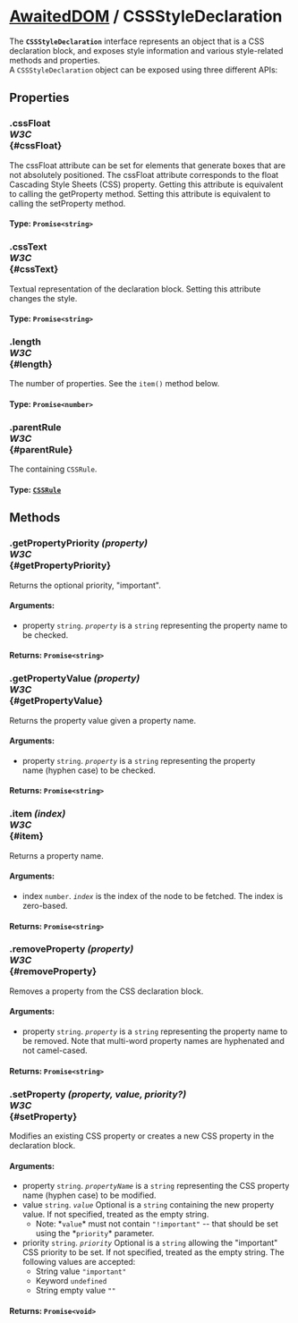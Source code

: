 # [AwaitedDOM](../basic-client/awaited-dom) <span>/</span> CSSStyleDeclaration

<div class='overview'>The <strong><code>CSSStyleDeclaration</code></strong> interface represents an object that is a CSS declaration block, and exposes style information and various style-related methods and properties.</div>

<div class='overview'>A <code>CSSStyleDeclaration</code> object can be exposed using three different APIs:</div>

## Properties

### .cssFloat <div class="specs"><i>W3C</i></div> {#cssFloat}

The cssFloat attribute can be set for elements that generate boxes that are not absolutely positioned. The cssFloat attribute corresponds to the float Cascading Style Sheets (CSS) property. Getting this attribute is equivalent to calling the getProperty method. Setting this attribute is equivalent to calling the setProperty method.

#### **Type**: `Promise<string>`

### .cssText <div class="specs"><i>W3C</i></div> {#cssText}

Textual representation of the declaration block. Setting this attribute changes the style.

#### **Type**: `Promise<string>`

### .length <div class="specs"><i>W3C</i></div> {#length}

The number of properties. See the <code>item()</code> method below.

#### **Type**: `Promise<number>`

### .parentRule <div class="specs"><i>W3C</i></div> {#parentRule}

The containing <code>CSSRule</code>.

#### **Type**: [`CSSRule`](./css-rule.md)

## Methods

### .getPropertyPriority *(property)* <div class="specs"><i>W3C</i></div> {#getPropertyPriority}

Returns the optional priority, "important".

#### **Arguments**:


 - property `string`. *<code>property</code>*&nbsp;is a `string`&nbsp;representing the property name to be checked.

#### **Returns**: `Promise<string>`

### .getPropertyValue *(property)* <div class="specs"><i>W3C</i></div> {#getPropertyValue}

Returns the property value given a property name.

#### **Arguments**:


 - property `string`. *<code>property</code>*&nbsp;is a `string`&nbsp;representing the property name&nbsp;(hyphen case) to be checked.

#### **Returns**: `Promise<string>`

### .item *(index)* <div class="specs"><i>W3C</i></div> {#item}

Returns a property name.

#### **Arguments**:


 - index `number`. *<code>index</code>* is the index of the node to be fetched. The index is zero-based.

#### **Returns**: `Promise<string>`

### .removeProperty *(property)* <div class="specs"><i>W3C</i></div> {#removeProperty}

Removes a property from the CSS declaration block.

#### **Arguments**:


 - property `string`. *<code>property</code>*&nbsp;is a `string`&nbsp;representing the property name to be removed. Note that multi-word property names are hyphenated and not camel-cased.

#### **Returns**: `Promise<string>`

### .setProperty *(property, value, priority?)* <div class="specs"><i>W3C</i></div> {#setProperty}

Modifies an existing CSS property or creates a new CSS property in the declaration block.

#### **Arguments**:


 - property `string`. *<code>propertyName</code>*&nbsp;is a `string`&nbsp;representing the CSS property name (hyphen case) to be modified.
 - value `string`. *<code>value</code>*&nbsp;<span class="inlineIndicator optional optionalInline">Optional</span> is a `string`&nbsp;containing the new property value. If not specified, treated as the empty string.
      <ul>
       <li>Note:&nbsp;*<code>value</code>*&nbsp;must not contain&nbsp;<code>"!important"</code>&nbsp;-- that should be set using the *<code>priority</code>* parameter.</li>
      </ul>
 - priority `string`. *<code>priority</code>* <span class="inlineIndicator optional optionalInline">Optional</span> is a `string`&nbsp;allowing the "important" CSS priority to be set. If not specified, treated as the empty string. The following values are accepted:
      <ul>
       <li>String value <code>"important"</code></li>
       <li>Keyword <code>undefined</code></li>
       <li>String empty value <code>""</code></li>
      </ul>

#### **Returns**: `Promise<void>`
